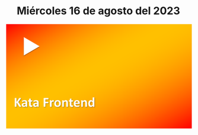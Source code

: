 <h1 align="center"><strong>Miércoles 16 de agosto del 2023</strong></h1>
<a href="https://youtu.be/UnlWQ99l4po?t=1"><img src="/CLASES/Kata_5/KATA_5.png"></a>